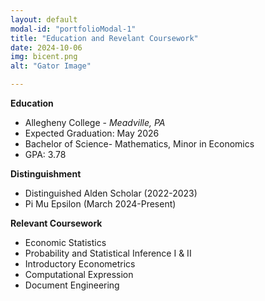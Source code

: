 ```yaml
---
layout: default
modal-id: "portfolioModal-1"
title: "Education and Revelant Coursework"
date: 2024-10-06
img: bicent.png
alt: "Gator Image"

---
```

**Education**
- Allegheny College - *Meadville, PA* 
- Expected Graduation: May 2026
- Bachelor of Science- Mathematics, Minor in Economics
- GPA: 3.78


**Distinguishment**
- Distinguished Alden Scholar (2022-2023)
- Pi Mu Epsilon (March 2024-Present)

**Relevant Coursework**
- Economic Statistics
- Probability and Statistical Inference I & II 
- Introductory Econometrics
- Computational Expression
- Document Engineering

